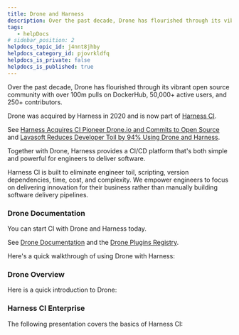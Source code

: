 ```yaml
---
title: Drone and Harness
description: Over the past decade, Drone has flourished through its vibrant open source community with over 100m pulls on DockerHub, 50,000+ active users, and 250+ contributors. Drone was acquired by Harness in 2…
tags: 
   - helpDocs
# sidebar_position: 2
helpdocs_topic_id: j4nnt8jhby
helpdocs_category_id: pjovrkldfq
helpdocs_is_private: false
helpdocs_is_published: true
---
```


Over the past decade, Drone has flourished through its vibrant open source community with over 100m pulls on DockerHub, 50,000+ active users, and 250+ contributors.

Drone was acquired by Harness in 2020 and is now part of [Harness CI](https://harness.io/products/continuous-integration).

See [Harness Acquires CI Pioneer Drone.io and Commits to Open Source](https://harness.io/blog/featured/harness-acquires-ci-pioneer-drone-io-and-commits-to-open-source/) and [Lavasoft Reduces Developer Toil by 94% Using Drone and Harness](https://harness.io/customers/case-studies/reduce-developer-toil/).

Together with Drone, Harness provides a CI/CD platform that's both simple and powerful for engineers to deliver software.

Harness CI is built to eliminate engineer toil, scripting, version dependencies, time, cost, and complexity. We empower engineers to focus on delivering innovation for their business rather than manually building software delivery pipelines.

### Drone Documentation

You can start CI with Drone and Harness today.

See [Drone Documentation](https://docs.drone.io/) and the [Drone Plugins Registry](http://plugins.drone.io/).

Here's a quick walkthrough of using Drone with Harness:

### Drone Overview

Here is a quick introduction to Drone:

### Harness CI Enterprise

The following presentation covers the basics of Harness CI:

